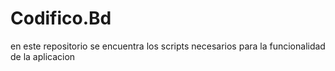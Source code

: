 # Codifico.Bd

en este repositorio se encuentra los scripts necesarios para la funcionalidad de la aplicacion